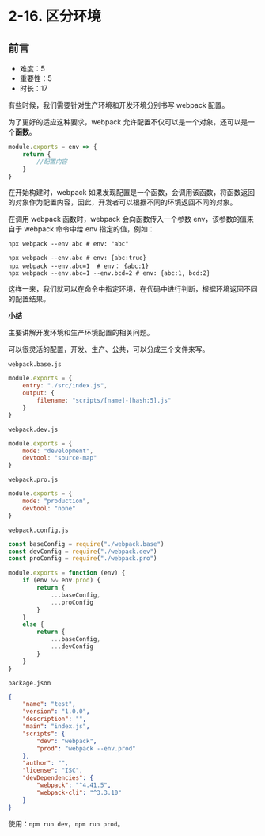 # 2-16. 区分环境

## 前言

- 难度：5
- 重要性：5
- 时长：17

有些时候，我们需要针对生产环境和开发环境分别书写 webpack 配置。

为了更好的适应这种要求，webpack 允许配置不仅可以是一个对象，还可以是一个**函数**。

```js
module.exports = env => {
    return {
        //配置内容
    }
}
```

在开始构建时，webpack 如果发现配置是一个函数，会调用该函数，将函数返回的对象作为配置内容，因此，开发者可以根据不同的环境返回不同的对象。

在调用 webpack 函数时，webpack 会向函数传入一个参数 env，该参数的值来自于 webpack 命令中给 env 指定的值，例如：

```shell
npx webpack --env abc # env: "abc"

npx webpack --env.abc # env: {abc:true}
npx webpack --env.abc=1  # env： {abc:1}
npx webpack --env.abc=1 --env.bcd=2 # env: {abc:1, bcd:2}
```

这样一来，我们就可以在命令中指定环境，在代码中进行判断，根据环境返回不同的配置结果。

**小结**

主要讲解开发环境和生产环境配置的相关问题。

可以很灵活的配置，开发、生产、公共，可以分成三个文件来写。

`webpack.base.js`

```js
module.exports = {
    entry: "./src/index.js",
    output: {
        filename: "scripts/[name]-[hash:5].js"
    }
}
```

`webpack.dev.js`

```js
module.exports = {
    mode: "development",
    devtool: "source-map"
}
```

`webpack.pro.js`

```js
module.exports = {
    mode: "production",
    devtool: "none"
}
```

`webpack.config.js`

```js
const baseConfig = require("./webpack.base")
const devConfig = require("./webpack.dev")
const proConfig = require("./webpack.pro")

module.exports = function (env) {
    if (env && env.prod) {
        return {
            ...baseConfig,
            ...proConfig
        }
    }
    else {
        return {
            ...baseConfig,
            ...devConfig
        }
    }
}
```

`package.json`

```json
{
    "name": "test",
    "version": "1.0.0",
    "description": "",
    "main": "index.js",
    "scripts": {
        "dev": "webpack",
        "prod": "webpack --env.prod"
    },
    "author": "",
    "license": "ISC",
    "devDependencies": {
        "webpack": "^4.41.5",
        "webpack-cli": "^3.3.10"
    }
}
```

使用：`npm run dev`，`npm run prod`。